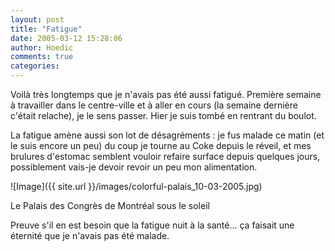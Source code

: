 ```yaml
---
layout: post
title: "Fatigue"
date: 2005-03-12 15:28:06
author: Hoedic
comments: true
categories: 
---
```



Voilà très longtemps que je n'avais pas été aussi fatigué. Première semaine à travailler dans le centre-ville et à aller en cours (la semaine dernière c'était relache), je le sens passer. Hier je suis tombé en rentrant du boulot.

La fatigue amène aussi son lot de désagréments : je fus malade ce matin (et le suis encore un peu) du coup je tourne au Coke depuis le réveil, et mes brulures d'estomac semblent vouloir refaire surface depuis quelques jours, possiblement vais-je devoir revoir un peu mon alimentation.

![Image]({{ site.url }}/images/colorful-palais_10-03-2005.jpg)
<div class="photoattrib">Le Palais des Congrès de Montréal sous le soleil</div>



Preuve s'il en est besoin que la fatigue nuit à la santé... ça faisait une éternité que je n'avais pas été malade.